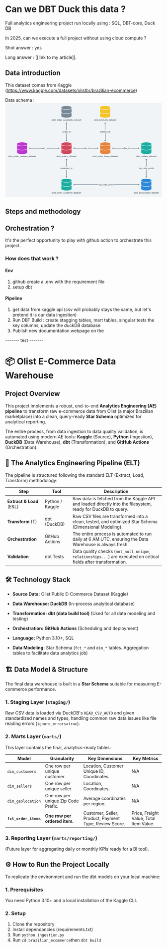 # Can we DBT Duck this data ?
Full analytics engineering project run locally using : SQL, DBT-core, Duck DB

In 2025, can we execute a full project without using cloud compute ?

Shot answer : yes

Long answer : [[link to my article]].

## Data introduction
This dataset comes from Kaggle (https://www.kaggle.com/datasets/olistbr/brazilian-ecommerce)

Data schema : 
![alt text](HRhd2Y0.png)

## Steps and methodology



## Orchestration ?
It's the perfect opportunity to play with github action to orchestrate this project.

### How does that work ?

#### Env
1. github create a .env with the requirement file
2. setup dbt

#### Pipeline
1. get data from kaggle api (csv will probably stays the same, but let's pretend it is our data ingestion)
2. Run DBT Build : create stagging tables, mart tables, singular tests the key columns, update the duckDB database
3. Publish new documentation webpage on the




------- test -------
# 📦 Olist E-Commerce Data Warehouse

## Project Overview

This project implements a robust, end-to-end **Analytics Engineering (AE) pipeline** to transform raw e-commerce data from Olist (a major Brazilian marketplace) into a clean, query-ready **Star Schema** optimized for analytical reporting.

The entire process, from data ingestion to data quality validation, is automated using modern AE tools: **Kaggle** (Source), **Python** (Ingestion), **DuckDB** (Data Warehouse), **dbt** (Transformation), and **GitHub Actions** (Orchestration).

## 🚀 The Analytics Engineering Pipeline (ELT)

The pipeline is structured following the standard ELT (Extract, Load, Transform) methodology:

| **Step** | **Tool** | **Description** |
| ----- | ----- | ----- |
| **Extract & Load** (E&L) | Python / Kaggle | Raw data is fetched from the Kaggle API and loaded directly into the filesystem, ready for DuckDB to query. |
| **Transform** (T) | dbt (DuckDB) | Raw CSV files are transformed into a clean, tested, and optimized Star Schema (Dimensional Modeling). |
| **Orchestration** | GitHub Actions | The entire process is automated to run daily at 6 AM UTC, ensuring the Data Warehouse is always fresh. |
| **Validation** | dbt Tests | Data quality checks (`not_null`, `unique`, `relationships...`) are executed on critical fields after transformation. |

## 🛠️ Technology Stack

* **Source Data:** Olist Public E-Commerce Dataset (Kaggle)

* **Data Warehouse:** **DuckDB** (In-process analytical database)

* **Transformation:** **dbt (data build tool)** (Used for all data modeling and testing)

* **Orchestration:** **GitHub Actions** (Scheduling and deployment)

* **Language:** Python 3.10+, SQL

* **Data Modeling:** Star Schema (`fct_*` and `dim_*` tables. Aggregation tables to facilitate data analytics job)

## 🏗️ Data Model & Structure

The final data warehouse is built in a **Star Schema** suitable for measuring E-commerce performance.

### 1. Staging Layer (`staging/`)

Raw CSV data is loaded via DuckDB's `READ_CSV_AUTO` and given standardized names and types, handling common raw data issues like file reading errors (`ignore_errors=true`).

### 2. Marts Layer (`marts/`)

This layer contains the final, analytics-ready tables:

| **Model** | **Granularity** | **Key Dimensions** | **Key Metrics** |
| ----- | ----- | ----- | ----- |
| `dim_customers` | One row per unique customer. | Location, Customer Unique ID, Coordinates. | N/A |
| `dim_sellers` | One row per unique seller. | Location, Coordinates. | N/A |
| `dim_geolocation` | One row per unique Zip Code Prefix. | Average coordinates per region. | N/A |
| **`fct_order_items`** | **One row per ordered item.** | Customer, Seller, Product, Payment Type, Review Score. | Price, Freight Value, Total Item Value. |

### 3. Reporting Layer (`marts/reporting/`)

(Future layer for aggregating daily or monthly KPIs ready for a BI tool).

## ⚙️ How to Run the Project Locally

To replicate the environment and run the dbt models on your local machine:

### 1. Prerequisites

You need Python 3.10+ and a local installation of the Kaggle CLI.

### 2. Setup

1. Clone the repository
2. Install dependancies (requirements.txt)
3. Run `python ingestion.py`
4. Run `cd brazilian_ecommerce`then `dbt build`